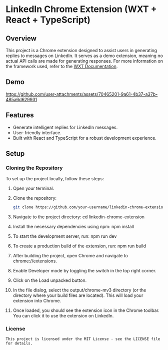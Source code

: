 # LinkedIn Chrome Extension (WXT + React + TypeScript)

## Overview

This project is a Chrome extension designed to assist users in generating replies to messages on LinkedIn. It serves as a demo extension, meaning no actual API calls are made for generating responses. For more information on the framework used, refer to the [WXT Documentation](https://wxt.dev/get-started/introduction.html).

## Demo

https://github.com/user-attachments/assets/70465201-9a61-4b37-a37b-485a6d629931


## Features

- Generate intelligent replies for LinkedIn messages.
- User-friendly interface.
- Built with React and TypeScript for a robust development experience.

## Setup

### Cloning the Repository

To set up the project locally, follow these steps:

1. Open your terminal.
2. Clone the repository:
   ```bash
   git clone https://github.com/your-username/linkedin-chrome-extension.git
   ```
3. Navigate to the project directory:
   cd linkedin-chrome-extension
4. Install the necessary dependencies using npm:
   npm install
5. To start the development server, run:
   npm run dev
6. To create a production build of the extension, run:
   npm run build
7. After building the project, open Chrome and navigate to chrome://extensions.

8. Enable Developer mode by toggling the switch in the top right corner.

9. Click on the Load unpacked button.

10. In the file dialog, select the output/chrome-mv3 directory (or the directory where your build files are located). This will load your extension into Chrome.

11. Once loaded, you should see the extension icon in the Chrome toolbar. You can click it to use the extension on LinkedIn.

### License

    This project is licensed under the MIT License - see the LICENSE file for details.
